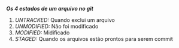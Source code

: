 ***Os 4 estados de um arquivo no git***
   1. _UNTRACKED:_ Quando exclui um arquivo
   2. _UNMODIFIED:_ Não foi modificado
   3. _MODIFIED:_ Midificado 
   4. _STAGED:_ Quando os arquivos estão prontos para serem commit